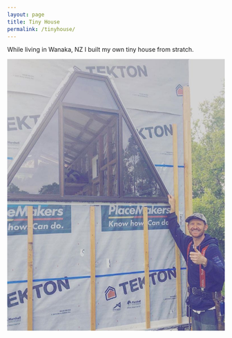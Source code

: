 ```yaml
---
layout: page
title: Tiny House
permalink: /tinyhouse/
---
```


While living in Wanaka, NZ I built my own tiny house from stratch.

<img align="right" src="files/tinyhouse.jpg" alt="tinyhouse" />
